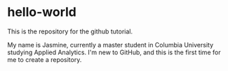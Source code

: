 # hello-world
This is the repository for the github tutorial.

My name is Jasmine, currently a master student in Columbia University studying Applied Analytics. 
I'm new to GitHub, and this is the first time for me to create a repository.
